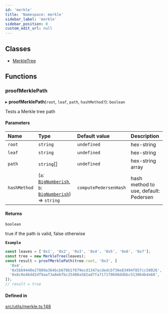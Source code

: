 ```yaml
---
id: 'merkle'
title: 'Namespace: merkle'
sidebar_label: 'merkle'
sidebar_position: 0
custom_edit_url: null
---
```


## Classes

- [MerkleTree](../classes/merkle.MerkleTree.md)

## Functions

### proofMerklePath

▸ **proofMerklePath**(`root`, `leaf`, `path`, `hashMethod?`): `boolean`

Tests a Merkle tree path

#### Parameters

| Name         | Type                                                                                                     | Default value         | Description                           |
| :----------- | :------------------------------------------------------------------------------------------------------- | :-------------------- | :------------------------------------ |
| `root`       | `string`                                                                                                 | `undefined`           | hex-string                            |
| `leaf`       | `string`                                                                                                 | `undefined`           | hex-string                            |
| `path`       | `string`[]                                                                                               | `undefined`           | hex-string array                      |
| `hashMethod` | (`a`: [`BigNumberish`](types.md#bignumberish), `b`: [`BigNumberish`](types.md#bignumberish)) => `string` | `computePedersenHash` | hash method to use, default: Pedersen |

#### Returns

`boolean`

true if the path is valid, false otherwise

**`Example`**

```typescript
const leaves = ['0x1', '0x2', '0x3', '0x4', '0x5', '0x6', '0x7'];
const tree = new MerkleTree(leaves);
const result = proofMerklePath(tree.root, '0x3', [
  '0x4',
  '0x5bb9440e27889a364bcb678b1f679ecd1347acdedcbf36e83494f857cc58026',
  '0x8c0e46dd2df9aaf3a8ebfbc25408a582ad7fa7171f0698ddbbc5130b4b4e60',
]);
// result = true
```

#### Defined in

[src/utils/merkle.ts:148](https://github.com/starknet-io/starknet.js/blob/v6.23.1/src/utils/merkle.ts#L148)
